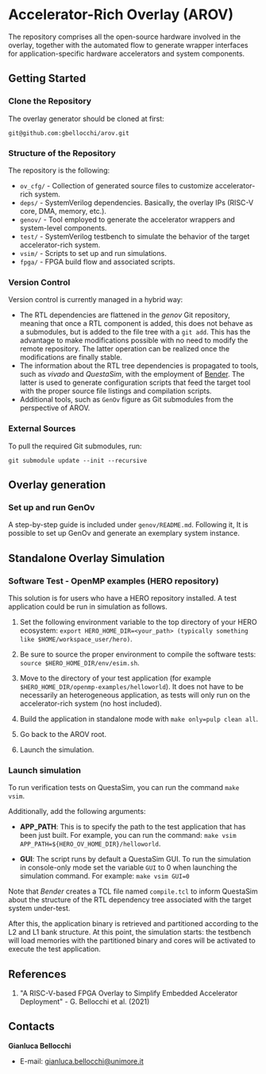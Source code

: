 # Accelerator-Rich Overlay (AROV)
The repository comprises all the open-source hardware involved in the overlay, together with the automated flow to generate wrapper interfaces for application-specific hardware accelerators and system components.

## Getting Started

### Clone the Repository
The overlay generator should be cloned at first:
```
git@github.com:gbellocchi/arov.git
```

### Structure of the Repository
The repository is the following:

- `ov_cfg/` - Collection of generated source files to customize accelerator-rich system.
- `deps/` - SystemVerilog dependencies. Basically, the overlay IPs (RISC-V core, DMA, memory, etc.).
- `genov/` - Tool employed to generate the accelerator wrappers and system-level components.
- `test/` - SystemVerilog testbench to simulate the behavior of the target accelerator-rich system.
- `vsim/` - Scripts to set up and run simulations.
- `fpga/` - FPGA build flow and associated scripts.

### Version Control
Version control is currently managed in a hybrid way:
- The RTL dependencies are flattened in the *genov* Git repository, meaning that once a RTL component is added, this does not behave as a submodules, but is added to the file tree with a `git add`. This has the advantage to make modifications possible with no need to modify the remote repository. The latter operation can be realized once the modifications are finally stable.
- The information about the RTL tree dependencies is propagated to tools, such as *vivado* and *QuestaSim*, with the employment of [Bender](https://github.com/fabianschuiki/bender#configuration-format-benderyml-benderlocal). The latter is used to generate configuration scripts that feed the target tool with the proper source file listings and compilation scripts.
- Additional tools, such as `GenOv` figure as Git submodules from the perspective of AROV.

### External Sources
To pull the required Git submodules, run: 
```branch
git submodule update --init --recursive
```

## Overlay generation

### Set up and run GenOv
A step-by-step guide is included under `genov/README.md`. Following it, It is possible to set up GenOv and generate an exemplary system instance.

## Standalone Overlay Simulation

### Software Test - OpenMP examples (HERO repository)
This solution is for users who have a HERO repository installed. A test application could be run in simulation as follows.

1) Set the following environment variable to the top directory of your HERO ecosystem: `export HERO_HOME_DIR=<your_path> (typically something like $HOME/workspace_user/hero)`.

2) Be sure to source the proper environment to compile the software tests: `source $HERO_HOME_DIR/env/esim.sh`.

3) Move to the directory of your test application (for example `$HERO_HOME_DIR/openmp-examples/helloworld`). It does not have to be necessarily an heterogeneous application, as tests will only run on the accelerator-rich system (no host included).

4) Build the application in standalone mode with `make only=pulp clean all`.

5) Go back to the AROV root.

6) Launch the simulation.

### Launch simulation

To run verification tests on QuestaSim, you can run the command `make vsim`. 

Additionally, add the following arguments:

- **APP_PATH**: This is to specify the path to the test application that has been just built. For example, you can run the command: `make vsim APP_PATH=${HERO_OV_HOME_DIR}/helloworld`.

- **GUI**: The script runs by default a QuestaSim GUI. To run the simulation in console-only mode set the variable `GUI` to 0 when launching the simulation command. For example: `make vsim GUI=0`

Note that *Bender* creates a TCL file named `compile.tcl` to inform QuestaSim about the structure of the RTL dependency tree associated with the target system under-test.

After this, the application binary is retrieved and partitioned according to the L2 and L1 bank structure. At this point, the simulation starts: the testbench will load memories with the partitioned binary and cores will be activated to execute the test application.

## References
1) "A RISC-V-based FPGA Overlay to Simplify Embedded Accelerator Deployment" - G. Bellocchi et al. (2021)

## Contacts
**Gianluca Bellocchi**
* E-mail: <gianluca.bellocchi@unimore.it>
